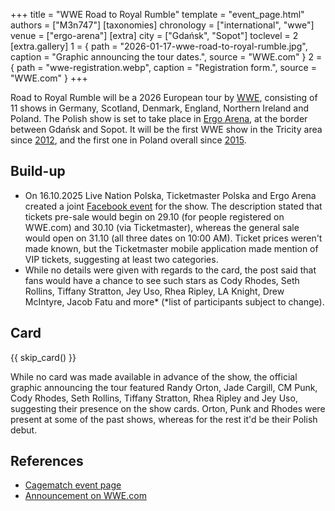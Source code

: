+++
title = "WWE Road to Royal Rumble"
template = "event_page.html"
authors = ["M3n747"]
[taxonomies]
chronology = ["international", "wwe"]
venue = ["ergo-arena"]
[extra]
city = ["Gdańsk", "Sopot"]
toclevel = 2
[extra.gallery]
1 = { path = "2026-01-17-wwe-road-to-royal-rumble.jpg", caption = "Graphic announcing the tour dates.", source = "WWE.com" }
2 = { path = "wwe-registration.webp", caption = "Registration form.", source = "WWE.com" }
+++

Road to Royal Rumble will be a 2026 European tour by [WWE](@/o/wwe.md), consisting of 11 shows in Germany, Scotland, Denmark, England, Northern Ireland and Poland. The Polish show is set to take place in [Ergo Arena](@/v/ergo-arena.md), at the border between Gdańsk and Sopot. It will be the first WWE show in the Tricity area since [2012](@/e/wwe/2012-04-12-wwe-raw-house-show.md), and the first one in Poland overall since [2015](@/e/wwe/2015-04-15-wwe-live.md).

## Build-up

* On 16.10.2025 Live Nation Polska, Ticketmaster Polska and Ergo Arena created a joint [Facebook event][fb-event] for the show. The description stated that tickets pre-sale would begin on 29.10 (for people registered on WWE.com) and 30.10 (via Ticketmaster), whereas the general sale would open on 31.10 (all three dates on 10:00 AM). Ticket prices weren't made known, but the Ticketmaster mobile application made mention of VIP tickets, suggesting at least two categories.
* While no details were given with regards to the card, the post said that fans would have a chance to see such stars as Cody Rhodes, Seth Rollins, Tiffany Stratton, Jey Uso, Rhea Ripley, LA Knight, Drew McIntyre, Jacob Fatu and more\* (\*list of participants subject to change).

## Card

{{ skip_card() }}

While no card was made available in advance of the show, the official graphic announcing the tour featured Randy Orton, Jade Cargill, CM Punk, Cody Rhodes, Seth Rollins, Tiffany Stratton, Rhea Ripley and Jey Uso, suggesting their presence on the show cards. Orton, Punk and Rhodes were present at some of the past shows, whereas for the rest it'd be their Polish debut.

## References

* [Cagematch event page](https://www.cagematch.net/?id=1&nr=434489)
* [Announcement on WWE.com](https://www.wwe.com/event/road-to-royal-rumble-5)

[fb-event]: https://www.facebook.com/events/1378162937301722/
